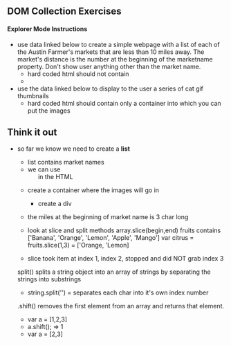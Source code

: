 ## DOM Collection Exercises
#### Explorer Mode Instructions
- use data linked below to create a simple webpage with a list of each of the Austin Farmer's markets that are less than 10 miles away. The market's distance is the number at the beginning of the marketname property. Don't show user anything other than the market name.
  - hard coded html should not contain <li>
- use the data linked below to display to the user a series of cat gif thumbnails
  - hard coded html should contain only a container into which you can put the images


## Think it out
- so far we know we need to create a **list**
  - list contains market names
  - we can use <ul> in the HTML
- create a container where the images will go in
  - create a div
- the miles at the beginning of market name is 3 char long

- look at slice and split methods
array.slice(begin,end)
fruits contains ['Banana', 'Orange', 'Lemon', 'Apple', 'Mango']
var citrus = fruits.slice(1,3) = ['Orange, 'Lemon]
- slice took item at index 1, index 2, stopped and did NOT grab index 3

split() splits a string object into an array of strings by separating the strings into substrings
- string.split('') = separates each char into it's own index number

.shift() removes the first element from an array and returns that element.
- var a = [1,2,3]
- a.shift(); => 1
- var a = [2,3]
